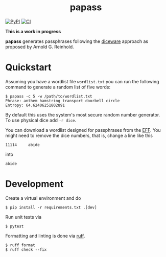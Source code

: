 <h1 align="center">
  papass
</h1>

[![PyPI](https://img.shields.io/pypi/v/papass.svg)](https://pypi.org/project/papass/)
[![CI](https://github.com/rainij/papass/actions/workflows/ci.yml/badge.svg)](https://github.com/rainij/papass/actions/workflows/ci.yml)

**This is a work in progress**

**papass** generates passphrases following the
[diceware](https://theworld.com/~reinhold/diceware.html) approach as proposed by Arnold
G. Reinhold.

# Quickstart

Assuming you have a wordlist file `wordlist.txt` you can run the following command to
generate a random list of five words:

```shell
$ papass -c 5 -w /path/to/wordlist.txt
Phrase: anthem hamstring transport doorbell circle
Entropy: 64.62406251802891
```

By default this uses the system's most secure random number generator. To use physical dice add `-r dice`.

You can download a wordlist designed for passphrases from the
[EFF](https://www.eff.org/deeplinks/2016/07/new-wordlists-random-passphrases). You might
need to remove the dice numbers, that is, change a line like this

```
11114     abide
```

into

```
abide
```

# Development
Create a virtual environment and do

```shell
$ pip install -r requirements.txt .[dev]
```

Run unit tests via

```shell
$ pytest
```

Formatting and linting is done via [ruff](https://github.com/astral-sh/ruff).

```shell
$ ruff format
$ ruff check --fix
```
